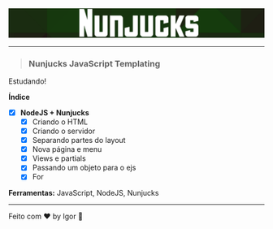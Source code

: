 <div align="center">
  <a href="#">
    <img alt="Rocketseat" src=".github/logo.png"/>
  </a>
</div>

---

> ### **Nunjucks JavaScript Templating**

<div style="">
  <p>  
    Estudando!
  </p>
</div>

**Índice**

  - [X] **NodeJS + Nunjucks**
    - [X] Criando o HTML
    - [X] Criando o servidor
    - [X] Separando partes do layout
    - [X] Nova página e menu
    - [X] Views e partials
    - [X] Passando um objeto para o ejs
    - [X] For

<div style="">
  <p>
    <strong>Ferramentas:</strong> JavaScript, NodeJS, Nunjucks
  </p>
</div>

---

Feito com ❤ by Igor 🖖